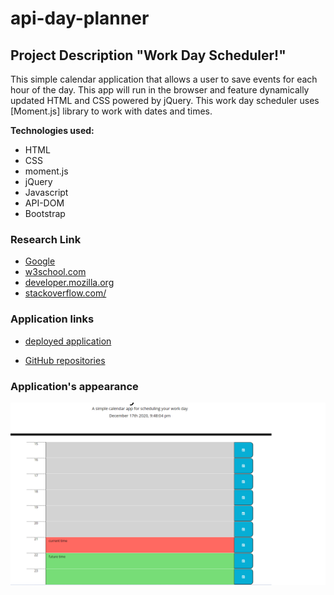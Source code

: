 # api-day-planner

## Project Description "Work Day Scheduler!"

This simple calendar application that allows a user to save events for each hour of the day. This app will run in the browser and feature dynamically updated HTML and CSS powered by jQuery.
This work day scheduler uses [Moment.js] library to work with dates and times.


**Technologies used:** 
* HTML
* CSS
* moment.js
* jQuery
* Javascript
* API-DOM
* Bootstrap

### Research Link

* [Google](https://www.google.com)
* [w3school.com](https://www.w3schools.com/html/html5_semantic_elements.asp)
* [developer.mozilla.org](https://developer.mozilla.org/en-US/docs/Glossary/Semantics)
* [stackoverflow.com/](https://stackoverflow.com//)

### Application links

* [deployed application](https://mugich.github.io/api-day-planner/)

* [GitHub repositories](https://github.com/mugich/api-day-planner)

### Application's appearance
![screenshot](./assets/images/day-planner.png)
